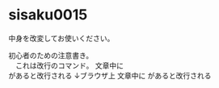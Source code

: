 # sisaku0015
中身を改変してお使いください。

初心者のための注意書き。
<br/>　これは改行のコマンド。
文章中に<br/>があると改行される
↓ブラウザ上
文章中に
があると改行される
